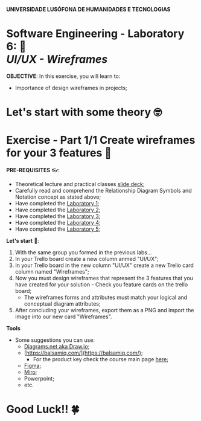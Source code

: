 **UNIVERSIDADE LUSÓFONA DE HUMANIDADES E TECNOLOGIAS**

# Software Engineering - Laboratory 6: 🥼 <br>*UI/UX - Wireframes*

**OBJECTIVE**: In this exercise, you will learn to:
* Importance of design wireframes in projects; 

# Let's start with some theory 🤓


# Exercise - Part 1/1 Create wireframes for your 3 features 🤿

**PRE-REQUISITES** 👓:
* Theoretical lecture and practical classes [slide deck](https://moodle.ensinolusofona.pt/mod/folder/view.php?id=116549);
* Carefully read and comprehend the Relationship Diagram Symbols and Notation concept as stated above;
* Have completed the [Laboratory 1](https://github.com/logdarkmatter/ES-2022-2023/tree/main/lab1);
* Have completed the [Laboratory 2](https://github.com/logdarkmatter/ES-2022-2023/tree/main/lab2);
* Have completed the [Laboratory 3](https://github.com/logdarkmatter/ES-2022-2023/tree/main/lab3);
* Have completed the [Laboratory 4](https://github.com/logdarkmatter/ES-2022-2023/tree/main/lab4);
* Have completed the [Laboratory 5](https://github.com/logdarkmatter/ES-2022-2023/tree/main/lab5);


**Let's start** 🏁:
1. With the same group you formed in the previous labs... 
2. In your Trello board create a new column anmed "UI/UX";
2. In your Trello board in the new column "UI/UX" create a new Trello card column named "Wireframes";
3. Now you must design wireframes that represent the 3 features that you have created for your solution - Check you feature cards on the trello board;
    * The wireframes forms and attributes must match your logical and conceptual diagram attributes;
4. After concluding your wireframes, export them as a PNG and import the image into our new card "Wireframes".


**Tools**
* Some suggestions you can use:
    * [Diagrams.net aka Draw.io](https://app.diagrams.net/);
    * [https://balsamiq.com/](https://balsamiq.com/);
        * For the product key check the course main page [here](https://moodle.ensinolusofona.pt/course/view.php?id=7927#section-0);
    * [Figma](https://www.figma.com/);
    * [Miro](https://miro.com/pt/);
    * Powerpoint;
    * etc.

# Good Luck!! 🍀 
